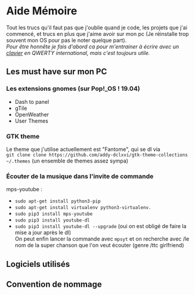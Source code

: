 # Aide Mémoire
Tout les trucs qu'il faut pas que j'oublie quand je code, les projets que j'ai commencé, et trucs en plus que j'aime avoir sur mon pc (Je réinstalle trop souvent mon OS pour pas le noter quelque part).   
*Pour être honnête je fais d'abord ca pour m'entrainer à écrire avec un [clavier](https://k2.keychron.com/  "j'ai jamais entendu un son si ASMR pour taper") en QWERTY international, mais c'est toujours utile.*


## Les must have sur mon PC  
### Les extensions gnomes (sur Pop!_OS ! 19.04)
- Dash to panel
- gTile
- OpenWeather
- User Themes

### GTK theme
Le theme que j'utilise actuellement est "Fantome", qui se dl via   
`git clone clone https://github.com/addy-dclxvi/gtk-theme-collections ~/.themes` (un ensemble de themes assez sympa)

### Écouter de la musique dans l'invite de commande
mps-youtube :  
- `sudo apt-get install python3-pip`  
- `sudo apt-get install virtualenv python3-virtualenv.`
- `sudo pip3 install mps-youtube`  
- `sudo pip3 install youtube-dl`  
- `sudo pip3 install youtube-dl --upgrade` (oui on est obligé de faire la mise a jour après le dl)  
On peut enfin lancer la commande avec ` mpsyt ` et on recherche avec /le nom de la super chanson que l'on veut écouter (genre /ttc girlfriend)

## Logiciels utilisés

## Convention de nommage





